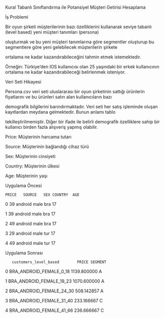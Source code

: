 Kural Tabanlı Sınıflandırma ile Potansiyel Müşteri Getirisi Hesaplama

İş Problemi

Bir oyun şirketi müşterilerinin bazı özelliklerini kullanarak seviye tabanlı (level based) yeni müşteri tanımları (persona)

oluşturmak ve bu yeni müşteri tanımlarına göre segmentler oluşturup bu segmentlere göre yeni gelebilecek müşterilerin şirkete

ortalama ne kadar kazandırabileceğini tahmin etmek istemektedir.

Örneğin: Türkiye’den IOS kullanıcısı olan 25 yaşındaki bir erkek kullanıcının ortalama ne kadar kazandırabileceği belirlenmek isteniyor.

Veri Seti Hikayesi

Persona.csv veri seti uluslararası bir oyun şirketinin sattığı ürünlerin fiyatlarını ve bu ürünleri satın alan kullanıcıların bazı

demografik bilgilerini barındırmaktadır. Veri seti her satış işleminde oluşan kayıtlardan meydana gelmektedir. Bunun anlamı tablo

tekilleştirilmemiştir. Diğer bir ifade ile belirli demografik özelliklere sahip bir kullanıcı birden fazla alışveriş yapmış olabilir.

Price: Müşterinin harcama tutarı

Source: Müşterinin bağlandığı cihaz türü

Sex: Müşterinin cinsiyeti

Country: Müşterinin ülkesi

Age: Müşterinin yaşı

Uygulama Öncesi 

    PRICE   SOURCE   SEX COUNTRY  AGE

 0     39  android  male     bra   17
 
 1     39  android  male     bra   17
 
 2     49  android  male     bra   17
 
 3     29  android  male     tur   17
 
 4     49  android  male     tur   17

 Uygulama Sonrası 

       customers_level_based        PRICE SEGMENT
 
 0   BRA_ANDROID_FEMALE_0_18  1139.800000       A
 
 1  BRA_ANDROID_FEMALE_19_23  1070.600000       A
 
 2  BRA_ANDROID_FEMALE_24_30   508.142857       A
 
 3  BRA_ANDROID_FEMALE_31_40   233.166667       C
 
 4  BRA_ANDROID_FEMALE_41_66   236.666667       C
